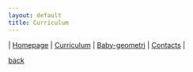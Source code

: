 ```yaml
---
layout: default
title: Curriculum
---
```

| [Homepage](./index.html) | [Curriculum](./curriculum.html)    | [Baby-geometri](./babygeometri.html) | [Contacts](./contacts.html) |

[back](./)
